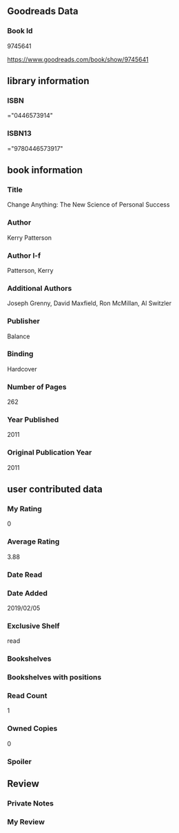 <!-- This template shows how to bulk convert all columns of data into one markdown file -->
<!-- caveat: KeyError if there's a mismatch. Empty values output nothing -->

## Goodreads Data

### Book Id 

9745641

https://www.goodreads.com/book/show/9745641

## library information

### ISBN 
="0446573914"

### ISBN13 
="9780446573917"

## book information

### Title
Change Anything: The New Science of Personal Success

### Author 
Kerry Patterson

### Author l-f 
Patterson, Kerry

### Additional Authors
Joseph Grenny, David Maxfield, Ron McMillan, Al Switzler

### Publisher 
Balance

### Binding
Hardcover

### Number of Pages
262

### Year Published
2011

### Original Publication Year 
2011

## user contributed data

### My Rating
0

### Average Rating
3.88

### Date Read


### Date Added
2019/02/05

### Exclusive Shelf
read

### Bookshelves


### Bookshelves with positions


### Read Count
1

### Owned Copies
0

### Spoiler 


## Review

### Private Notes


### My Review
